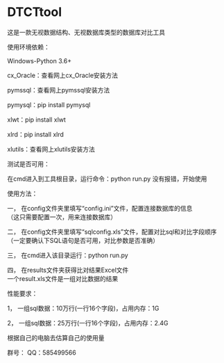 # DTCTtool
这是一款无视数据结构、无视数据库类型的数据库对比工具

使用环境依赖：

Windows-Python 3.6+

cx_Oracle：查看网上cx_Oracle安装方法

pymssql：查看网上pymssql安装方法

pymysql：pip install pymysql

xlwt：pip install xlwt

xlrd：pip install xlrd

xlutils：查看网上xlutils安装方法


测试是否可用：

在cmd进入到工具根目录，运行命令：python run.py 没有报错，开始使用

使用方法：

一，	在config文件夹里填写“config.ini”文件，配置连接数据库的信息            
（这只需要配置一次，用来连接数据库）

 
二，	在config文件夹里填写“sqlconfig.xls”文件，配置对比sql和对比字段顺序    
（一定要确认下SQL语句是否可用，对比参数是否准确）

三，	在cmd进入该目录运行：python run.py

四，	在results文件夹获得比对结果Excel文件                                
一个result.xls文件是一组对比数据的结果

性能要求：

1，	一组sql数据：10万行(一行16个字段)，占用内存：1G

2，	一组sql数据：25万行(一行16个字段)，占用内存：2.4G

根据自己的电脑去估算自己的使用量

群号：
QQ：585499566
